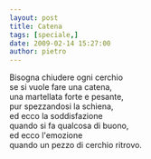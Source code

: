 ```yaml
---
layout: post
title: Catena
tags: [speciale,]
date: 2009-02-14 15:27:00
author: pietro
---
```

Bisogna chiudere ogni cerchio<br/>se si vuole fare una catena,<br/>una martellata forte e pesante,<br/>pur spezzandosi la schiena,<br/>ed ecco la soddisfazione<br/>quando si fa qualcosa di buono,<br/>ed ecco l'emozione<br/>quando un pezzo di cerchio ritrovo.
